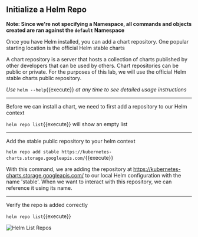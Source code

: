 ## Initialize a Helm Repo

**Note: Since we're not specifying a Namespace, all commands and objects created are ran against the `default` Namespace**

Once you have Helm installed, you can add a chart repository. One popular starting location is the official Helm stable charts

A chart repository is a server that hosts a collection of charts published by other developers that can be used by others. Chart repositories can be public or private. For the purposes of this lab, we will use the official Helm stable charts public repository.

*Use* `helm --help`{{execute}} *at any time to see detailed usage instructions*

---

Before we can install a chart, we need to first add a repository to our Helm context

`helm repo list`{{execute}} will show an empty list

---

Add the stable public repository to your helm context

`helm repo add stable https://kubernetes-charts.storage.googleapis.com/`{{execute}}

With this command, we are adding the repository at https://kubernetes-charts.storage.googleapis.com/ to our local Helm configuration with the name 'stable'. When we want to interact with this repository, we can reference it using its name.

---

Verify the repo is added correctly

`helm repo list`{{execute}}

![Helm List Repos](repo-list.png)
